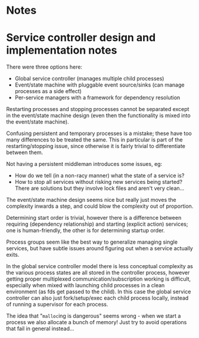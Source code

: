 # Notes

# Service controller design and implementation notes

There were three options here:
- Global service controller (manages multiple child processes)
- Event/state machine with pluggable event source/sinks 
  (can manage processes as a side effect)
- Per-service managers with a framework for dependency resolution

Restarting processes and stopping processes cannot be separated except in the
event/state machine design (even then the functionality is mixed into the
event/state machine).

Confusing persistent and temporary processes is a mistake; these have too many
differences to be treated the same.
This in particular is part of the restarting/stopping issue, since otherwise it
is fairly trivial to differentiate between them.

Not having a persistent middleman introduces some issues, eg:
  * How do we tell (in a non-racy manner) what the state of a service is?
  * How to stop all services without risking new services being started?
There are solutions but they involve lock files and aren't very clean...

The event/state machine design seems nice but really just moves the complexity
inwards a step, and could blow the complexity out of proportion.

Determining start order is trivial, however there is a difference between
requiring (dependency relationship) and starting (explicit action) services;
one is human-friendly, the other is for determining startup order.

Process groups seem like the best way to generalize managing single services,
but have subtle issues around figuring out when a service actually exits.

In the global service controller model there is less conceptual complexity as
the various process states are all stored in the controller process, however
getting proper multiplexed communication/subscription working is difficult,
especially when mixed with launching child processes in a clean environment
(as fds get passed to the child).
In this case the global service controller can also just fork/setup/exec each
child process locally, instead of running a supervisor for each process.

The idea that "`malloc`ing is dangerous" seems wrong - when we start a process
we also allocate a bunch of memory! Just try to avoid operations that fail in
general instead...

